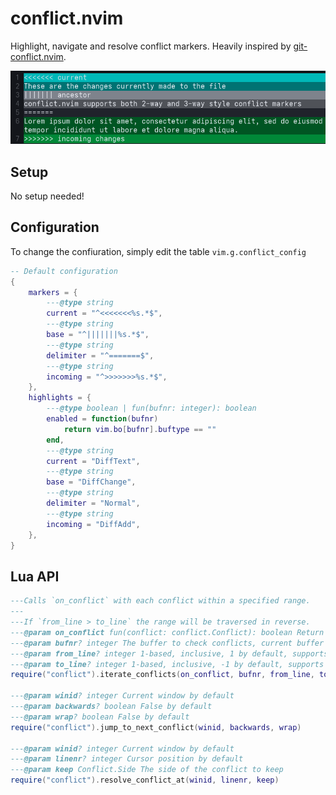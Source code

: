 # conflict.nvim

Highlight, navigate and resolve conflict markers.
Heavily inspired by [git-conflict.nvim](https://github.com/akinsho/git-conflict.nvim).

![A screenshot of a neovim window with highlighted conflict markers](screenshot.png?raw=true "Highlighted conflicts")

## Setup

No setup needed!

## Configuration

To change the confiuration, simply edit the table `vim.g.conflict_config`
```lua
-- Default configuration
{
	markers = {
		---@type string
		current = "^<<<<<<<%s.*$",
		---@type string
		base = "^|||||||%s.*$",
		---@type string
		delimiter = "^=======$",
		---@type string
		incoming = "^>>>>>>>%s.*$",
	},
	highlights = {
		---@type boolean | fun(bufnr: integer): boolean
		enabled = function(bufnr)
			return vim.bo[bufnr].buftype == ""
		end,
		---@type string
		current = "DiffText",
		---@type string
		base = "DiffChange",
		---@type string
		delimiter = "Normal",
		---@type string
		incoming = "DiffAdd",
	},
}
```

## Lua API
```lua
---Calls `on_conflict` with each conflict within a specified range.
---
---If `from_line > to_line` the range will be traversed in reverse.
---@param on_conflict fun(conflict: conflict.Conflict): boolean Return false to stop iterating
---@param bufnr? integer The buffer to check conflicts, current buffer by default
---@param from_line? integer 1-based, inclusive, 1 by default, supports negative indexing (-1 is the last line)
---@param to_line? integer 1-based, inclusive, -1 by default, supports negative indexing (-1 is the last line)
require("conflict").iterate_conflicts(on_conflict, bufnr, from_line, to_line)

---@param winid? integer Current window by default
---@param backwards? boolean False by default
---@param wrap? boolean False by default
require("conflict").jump_to_next_conflict(winid, backwards, wrap)

---@param winid? integer Current window by default
---@param linenr? integer Cursor position by default
---@param keep Conflict.Side The side of the conflict to keep
require("conflict").resolve_conflict_at(winid, linenr, keep)
```
